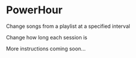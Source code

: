 PowerHour
=========

Change songs from a playlist at a specified interval

Change how long each session is

More instructions coming soon...